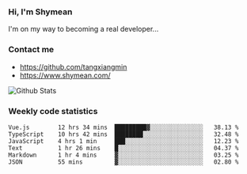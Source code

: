 ### Hi, I'm Shymean

I'm on my way to becoming a real developer...

### Contact me

- <https://github.com/tangxiangmin>
- <https://www.shymean.com/>

![Github Stats](https://github-readme-stats.vercel.app/api?username=tangxiangmin&show_icons=true&theme=dark)


###  Weekly code statistics

<!--START_SECTION:waka-->

```text
Vue.js        12 hrs 34 mins  █████████▓░░░░░░░░░░░░░░░   38.13 %
TypeScript    10 hrs 42 mins  ████████░░░░░░░░░░░░░░░░░   32.48 %
JavaScript    4 hrs 1 min     ███░░░░░░░░░░░░░░░░░░░░░░   12.23 %
Text          1 hr 26 mins    █░░░░░░░░░░░░░░░░░░░░░░░░   04.37 %
Markdown      1 hr 4 mins     ▓░░░░░░░░░░░░░░░░░░░░░░░░   03.25 %
JSON          55 mins         ▓░░░░░░░░░░░░░░░░░░░░░░░░   02.80 %
```

<!--END_SECTION:waka-->